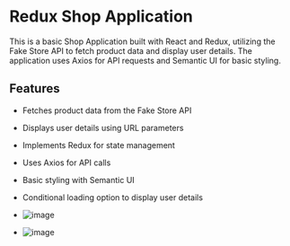 # Redux Shop Application

This is a basic Shop Application built with React and Redux, utilizing the Fake Store API to fetch product data and display user details. The application uses Axios for API requests and Semantic UI for basic  styling.

## Features

- Fetches product data from the Fake Store API
- Displays user details using URL parameters
- Implements Redux for state management
- Uses Axios for API calls
- Basic styling with Semantic UI
- Conditional loading option to display user details

  
- ![image](https://github.com/user-attachments/assets/ea587ccf-6d75-4ff7-a007-a7714c752810)

- ![image](https://github.com/user-attachments/assets/ec9d3197-dc8b-45b2-bf3d-0c1182664d4c)
